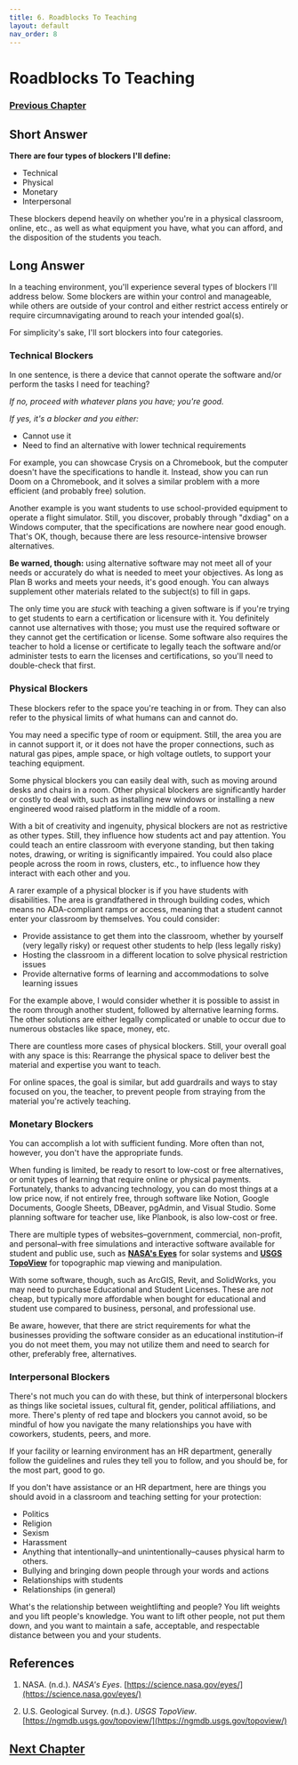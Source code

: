 ```yaml
---
title: 6. Roadblocks To Teaching
layout: default
nav_order: 8
---
```

# Roadblocks To Teaching

### [Previous Chapter](Z005_Standards_Objectives.html)

## **Short Answer**

**There are four types of blockers I'll define:**

- Technical
- Physical
- Monetary
- Interpersonal

These blockers depend heavily on whether you're in a physical classroom, online, etc., as well as what equipment you have, what you can afford, and the disposition of the students you teach.

## **Long Answer**

In a teaching environment, you'll experience several types of blockers I'll address below. Some blockers are within your control and manageable, while others are outside of your control and either restrict access entirely or require circumnavigating around to reach your intended goal(s).

For simplicity's sake, I'll sort blockers into four categories.

### **Technical Blockers**

In one sentence, is there a device that cannot operate the software and/or perform the tasks I need for teaching?

*If no, proceed with whatever plans you have; you're good.*

*If yes, it's a blocker and you either:*

- Cannot use it
- Need to find an alternative with lower technical requirements

For example, you can showcase Crysis on a Chromebook, but the computer doesn't have the specifications to handle it. Instead, show you can run Doom on a Chromebook, and it solves a similar problem with a more efficient (and probably free) solution.

Another example is you want students to use school-provided equipment to operate a flight simulator. Still, you discover, probably through "dxdiag" on a Windows computer, that the specifications are nowhere near good enough. That's OK, though, because there are less resource-intensive browser alternatives.

**Be warned, though:** using alternative software may not meet all of your needs or accurately do what is needed to meet your objectives. As long as Plan B works and meets your needs, it's good enough. You can always supplement other materials related to the subject(s) to fill in gaps.

The only time you are *stuck* with teaching a given software is if you're trying to get students to earn a certification or licensure with it. You definitely cannot use alternatives with those; you must use the required software or they cannot get the certification or license. Some software also requires the teacher to hold a license or certificate to legally teach the software and/or administer tests to earn the licenses and certifications, so you'll need to double-check that first.

### **Physical Blockers**

These blockers refer to the space you're teaching in or from. They can also refer to the physical limits of what humans can and cannot do.

You may need a specific type of room or equipment. Still, the area you are in cannot support it, or it does not have the proper connections, such as natural gas pipes, ample space, or high voltage outlets, to support your teaching equipment.

Some physical blockers you can easily deal with, such as moving around desks and chairs in a room. Other physical blockers are significantly harder or costly to deal with, such as installing new windows or installing a new engineered wood raised platform in the middle of a room.

With a bit of creativity and ingenuity, physical blockers are not as restrictive as other types. Still, they influence how students act and pay attention. You could teach an entire classroom with everyone standing, but then taking notes, drawing, or writing is significantly impaired. You could also place people across the room in rows, clusters, etc., to influence how they interact with each other and you.

A rarer example of a physical blocker is if you have students with disabilities. The area is grandfathered in through building codes, which means no ADA-compliant ramps or access, meaning that a student cannot enter your classroom by themselves. You could consider:

- Provide assistance to get them into the classroom, whether by yourself (very legally risky) or request other students to help (less legally risky)
- Hosting the classroom in a different location to solve physical restriction issues
- Provide alternative forms of learning and accommodations to solve learning issues

For the example above, I would consider whether it is possible to assist in the room through another student, followed by alternative learning forms. The other solutions are either legally complicated or unable to occur due to numerous obstacles like space, money, etc.

There are countless more cases of physical blockers. Still, your overall goal with any space is this: Rearrange the physical space to deliver best the material and expertise you want to teach.

For online spaces, the goal is similar, but add guardrails and ways to stay focused on you, the teacher, to prevent people from straying from the material you're actively teaching.

### **Monetary Blockers**

You can accomplish a lot with sufficient funding. More often than not, however, you don't have the appropriate funds.

When funding is limited, be ready to resort to low-cost or free alternatives, or omit types of learning that require online or physical payments. Fortunately, thanks to advancing technology, you can do most things at a low price now, if not entirely free, through software like Notion, Google Documents, Google Sheets, DBeaver, pgAdmin, and Visual Studio. Some planning software for teacher use, like Planbook, is also low-cost or free.

There are multiple types of websites–government, commercial, non-profit, and personal–with free simulations and interactive software available for student and public use, such as [**NASA's Eyes**](https://science.nasa.gov/eyes/) for solar systems and [**USGS TopoView**](https://ngmdb.usgs.gov/topoview/) for topographic map viewing and manipulation.

With some software, though, such as ArcGIS, Revit, and SolidWorks, you may need to purchase Educational and Student Licenses. These are *not* cheap, but typically more affordable when bought for educational and student use compared to business, personal, and professional use.

Be aware, however, that there are strict requirements for what the businesses providing the software consider as an educational institution–if you do not meet them, you may not utilize them and need to search for other, preferably free, alternatives.

### **Interpersonal Blockers**

There's not much you can do with these, but think of interpersonal blockers as things like societal issues, cultural fit, gender, political affiliations, and more. There's plenty of red tape and blockers you cannot avoid, so be mindful of how you navigate the many relationships you have with coworkers, students, peers, and more.

If your facility or learning environment has an HR department, generally follow the guidelines and rules they tell you to follow, and you should be, for the most part, good to go.

If you don't have assistance or an HR department, here are things you should avoid in a classroom and teaching setting for your protection:

- Politics
- Religion
- Sexism
- Harassment
- Anything that intentionally–and unintentionally–causes physical harm to others.
- Bullying and bringing down people through your words and actions
- Relationships with students
- Relationships (in general)

What's the relationship between weightlifting and people? You lift weights and you lift people's knowledge. You want to lift other people, not put them down, and you want to maintain a safe, acceptable, and respectable distance between you and your students.

## References

1. NASA. (n.d.). *NASA's Eyes*. [https://science.nasa.gov/eyes/](https://science.nasa.gov/eyes/)

2. U.S. Geological Survey. (n.d.). *USGS TopoView*. [https://ngmdb.usgs.gov/topoview/](https://ngmdb.usgs.gov/topoview/)

## [Next Chapter](Z007_Metrics_Of_Success.html)